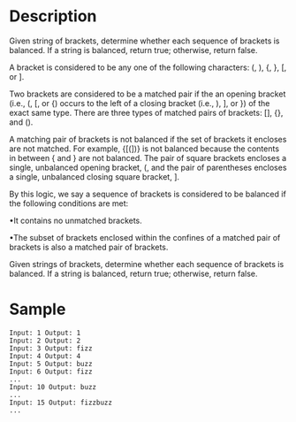 # Description

Given string of brackets, determine whether each sequence of brackets is balanced. If a string is balanced, return true; otherwise, return false.


A bracket is considered to be any one of the following characters: (, ), {, }, [, or ].

Two brackets are considered to be a matched pair if the an opening bracket (i.e., (, [, or {) occurs to the left of a closing bracket (i.e., ), ], or }) of the exact same type. There are three types of matched pairs of brackets: [], {}, and ().

A matching pair of brackets is not balanced if the set of brackets it encloses are not matched. For example, {[(])} is not balanced because the contents in between { and } are not balanced. The pair of square brackets encloses a single, unbalanced opening bracket, (, and the pair of parentheses encloses a single, unbalanced closing square bracket, ].

By this logic, we say a sequence of brackets is considered to be balanced if the following conditions are met:

•It contains no unmatched brackets.


•The subset of brackets enclosed within the confines of a matched pair of brackets is also a matched pair of brackets.


Given strings of brackets, determine whether each sequence of brackets is balanced. If a string is balanced, return true; otherwise, return false.


# Sample
```
Input: 1 Output: 1
Input: 2 Output: 2
Input: 3 Output: fizz
Input: 4 Output: 4
Input: 5 Output: buzz
Input: 6 Output: fizz
...
Input: 10 Output: buzz
...
Input: 15 Output: fizzbuzz
...
```